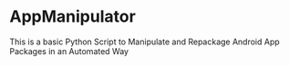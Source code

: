 # AppManipulator
This is a basic Python Script to Manipulate and Repackage Android App Packages in an Automated Way
